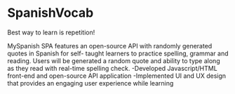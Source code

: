 # SpanishVocab
Best way to learn is repetition! 


MySpanish SPA features an open-source API with randomly generated quotes in Spanish for self- taught learners to practice spelling, grammar and reading. Users will be generated a random quote and ability to type along as they read with real-time spelling check. 
-Developed Javascript/HTML front-end and open-source API application
-Implemented UI and UX design that provides an engaging user experience while learning
